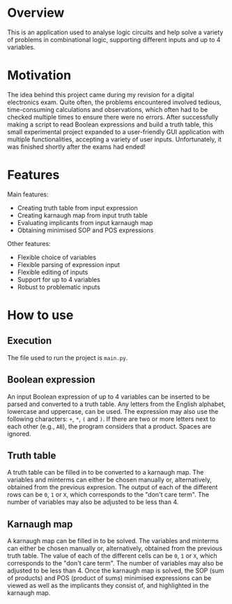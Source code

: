 # Overview

This is an application used to analyse logic circuits and help solve a variety of problems in combinational logic, supporting different inputs and up to 4 variables.

# Motivation

The idea behind this project came during my revision for a digital electronics exam. Quite often, the problems encountered involved tedious, time-consuming calculations and observations, which often had to be checked multiple times to ensure there were no errors. After successfully making a script to read Boolean expressions and build a truth table, this small experimental project expanded to a user-friendly GUI application with multiple functionalities, accepting a variety of user inputs. Unfortunately, it was finished shortly after the exams had ended!

# Features

Main features:

* Creating truth table from input expression
* Creating karnaugh map from input truth table
* Evaluating implicants from input karnaugh map
* Obtaining minimised SOP and POS expressions

Other features:

* Flexible choice of variables
* Flexible parsing of expression input
* Flexible editing of inputs
* Support for up to 4 variables
* Robust to problematic inputs

# How to use

## Execution

The file used to run the project is ``main.py``.

## Boolean expression

An input Boolean expression of up to 4 variables can be inserted to be parsed and converted to a truth table. Any letters from the English alphabet, lowercase and uppercase, can be used. The expression may also use the following characters: ``+``, ``*``, ``(`` and ``)``. If there are two or more letters next to each other (e.g., ``AB``), the program considers that a product. Spaces are ignored.

## Truth table

A truth table can be filled in to be converted to a karnaugh map. The variables and minterms can either be chosen manually or, alternatively, obtained from the previous expresion. The output of each of the different rows can be ``0``, ``1`` or ``X``, which corresponds to the "don't care term". The number of variables may also be adjusted to be less than 4.

## Karnaugh map

A karnaugh map can be filled in to be solved. The variables and minterms can either be chosen manually or, alternatively, obtained from the previous truth table. The value of each of the different cells can be ``0``, ``1`` or ``X``, which corresponds to the "don't care term". The number of variables may also be adjusted to be less than 4. Once the karnaugh map is solved, the SOP (sum of products) and POS (product of sums) minimised expressions can be viewed as well as the implicants they consist of, and highlighted in the karnaugh map.
